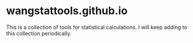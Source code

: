 # wangstattools.github.io

This is a collection of tools for statistical calculations. I will keep adding to this collection periodically.
